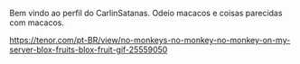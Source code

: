 Bem vindo ao perfil do CarlinSatanas.
Odeio macacos e coisas parecidas com macacos.

https://tenor.com/pt-BR/view/no-monkeys-no-monkey-no-monkey-on-my-server-blox-fruits-blox-fruit-gif-25559050
